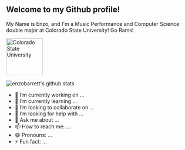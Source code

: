 ## Welcome to my Github profile! 

 My Name is Enzo, and I'm a Music Performance and Computer Science double major at Colorado State University! Go Rams!

<img src="https://www.engr.colostate.edu/wp-content/uploads/2017/11/CSU-Ram-357.png" alt="Colorado State University" width="100">

![enzobarrett's github stats](https://github-readme-stats.vercel.app/api?username=enzobarrett&count_private=true)

- 🔭 I’m currently working on ...
- 🌱 I’m currently learning ...
- 👯 I’m looking to collaborate on ...
- 🤔 I’m looking for help with ...
- 💬 Ask me about ...
- 📫 How to reach me: ...
- 😄 Pronouns: ...
- ⚡ Fun fact: ...

